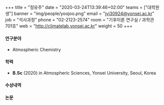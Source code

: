 +++
title = "정유주"
date = "2020-03-24T13:39:46+02:00"
teams = ["대학원생"]
banner = "img/people/yoojoo.png"
email = "jyj30924@yonsei.ac.kr"
job = "석사과정"
phone = "02-2123-2574"
room = "기후이론 연구실 / 과학관 701호"
web = "http://climatelab.yonsei.ac.kr"
weight = 50
+++

#### 연구분야
+ Atmospheric Chemistry

#### 학력
 + **B.Sc** (2020) in Atmospheric Sciences, Yonsei University, Seoul, Korea

#### 수상내역

#### 논문
